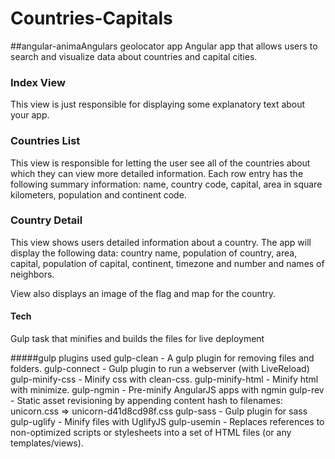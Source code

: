 # Countries-Capitals
##angular-animaAngulars geolocator app
Angular app that allows users to search and visualize data about countries and capital cities.


### Index View
This view is just responsible for displaying some explanatory text about your app. 

### Countries List 
This view is responsible for letting the user see all of the countries about which they can view more detailed information. Each row entry has the following summary information: name, country code, capital, area in square kilometers, population and continent code.

### Country Detail

This view shows users detailed information about a country. The app will display the following data: country name, population of country, area, capital, population of capital, continent, timezone and number and names of neighbors.

View also displays an image of the flag and map for the country.


#### Tech
Gulp task that minifies and builds the files for live deployment

#####gulp plugins used
 gulp-clean - A gulp plugin for removing files and folders.
 gulp-connect - Gulp plugin to run a webserver (with LiveReload)
 gulp-minify-css - Minify css with clean-css.
 gulp-minify-html - Minify html with minimize.
 gulp-ngmin - Pre-minify AngularJS apps with ngmin
 gulp-rev - Static asset revisioning by appending content hash to filenames: unicorn.css => unicorn-d41d8cd98f.css
 gulp-sass - Gulp plugin for sass
 gulp-uglify - Minify files with UglifyJS
 gulp-usemin - Replaces references to non-optimized scripts or stylesheets into a set of HTML files (or any templates/views).